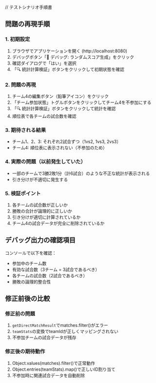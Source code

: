 // テストシナリオ手順書

## 問題の再現手順

### 1. 初期設定
1. ブラウザでアプリケーションを開く (http://localhost:8080)
2. デバッグボタン「🎲 デバッグ: ランダムスコア生成」をクリック
3. 確認ダイアログで「はい」を選択
4. 「🔍 統計計算検証」ボタンをクリックして初期状態を確認

### 2. 問題の再現
1. チーム4の編集ボタン（鉛筆アイコン）をクリック
2. 「チーム参加状態」トグルボタンをクリックしてチーム4を不参加にする
3. 「🔍 統計計算検証」ボタンをクリックして統計を確認
4. 順位表で各チームの試合数を確認

### 3. 期待される結果
- チーム1、2、3: それぞれ2試合ずつ（1vs2, 1vs3, 2vs3）
- チーム4: 順位表に表示されない（不参加のため）

### 4. 実際の問題（以前発生していた）
- 一部のチームで3勝2敗1分（計6試合）のような不正な統計が表示される
- 引き分けが不適切に発生する

### 5. 検証ポイント
1. 各チームの試合数が正しいか
2. 勝敗の合計が論理的に正しいか
3. 引き分けが適切に計算されているか
4. チーム4の試合データが完全に削除されているか

## デバッグ出力の確認項目

コンソールで以下を確認：
- 参加中のチーム数
- 有効な試合数（3チーム = 3試合であるべき）
- 各チームの試合数（2試合であるべき）
- 勝敗の論理的整合性

## 修正前後の比較

### 修正前の問題
1. `getDirectMatchResult`でmatches.filter()がエラー
2. `teamStats`の変換でteamIdが正しくマッピングされない
3. 不参加チームの試合データが残存

### 修正後の期待動作
1. Object.values(matches).filter()で正常動作
2. Object.entries(teamStats).map()で正しいID割り当て
3. 不参加時に関連試合データを自動削除
